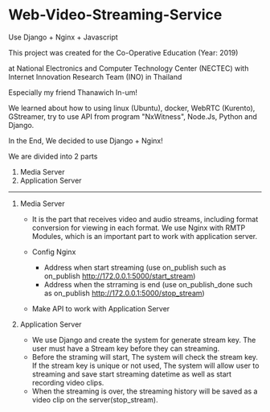 # Web-Video-Streaming-Service
Use Django + Nginx + Javascript

This project was created for the Co-Operative Education (Year: 2019)

at National Electronics and Computer Technology Center (NECTEC)
with Internet Innovation Research Team (INO) in Thailand

Especially my friend Thanawich In-um!

We learned about how to using linux (Ubuntu), docker, WebRTC (Kurento), GStreamer, try to use API from program "NxWitness", Node.Js, Python and Django.

In the End, We decided to use Django + Nginx!

We are divided into 2 parts
1. Media Server 
2. Application Server

-----------------------------------------------------------------------------------------------------------------------------------------------------------
1. Media Server 
    - It is the part that receives video and audio streams, including format conversion for viewing in each format.
    We use Nginx with RMTP Modules, which is an important part to work with application server.

    - Config Nginx 
      - Address when start streaming (use on_publish such as on_publish http://172.0.0.1:5000/start_stream)
      - Address when the strraming is end (use on_publish_done such as on_publish http://172.0.0.1:5000/stop_stream)

    - Make API to work with Application Server
    

2. Application Server
    - We use Django and create the system for generate stream key. The user must have a Stream key before they can streaming.
    - Before the straming will start, The system will check the stream key.
    If the stream key is unique or not used, The system will allow user to streaming and save start streaming datetime as well as start recording video clips.
    - When the streaming is over, the streaming history will be saved as a video clip on the server(stop_stream).


